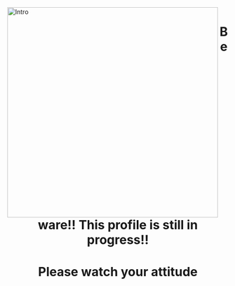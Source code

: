 <img align="left" alt="Intro" width="480" src="https://media.giphy.com/media/lRLzrbhmh5pFf4jOga/giphy.gif">
<h1 align="center">Beware!! This profile is still in progress!!<h1>
<p align="center">Please watch your attitude<p>




<!---
muhammadlinoex2005/muhammadlinoex2005 is a ✨ special ✨ repository because its `README.md` (this file) appears on your GitHub profile.
You can click the Preview link to take a look at your changes.
--->
